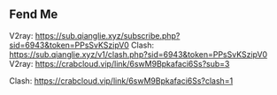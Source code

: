 ## Fend Me
 V2ray:
	https://sub.qianglie.xyz/subscribe.php?sid=6943&token=PPsSvKSzipV0
 Clash:
	https://sub.qianglie.xyz/v1/clash.php?sid=6943&token=PPsSvKSzipV0
  V2ray:
	https://crabcloud.vip/link/6swM9Bpkafaci6Ss?sub=3

Clash:
	https://crabcloud.vip/link/6swM9Bpkafaci6Ss?clash=1
